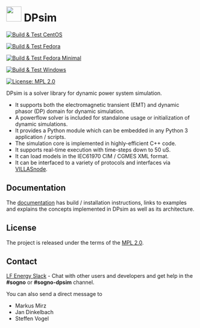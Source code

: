 # <img src="docs/images/dpsim.png" width=40 /> DPsim

[![Build & Test CentOS](https://github.com/sogno-platform/dpsim/actions/workflows/build_test_linux_centos.yaml/badge.svg)](https://github.com/sogno-platform/dpsim/actions/workflows/build_test_linux_centos.yaml)

[![Build & Test Fedora](https://github.com/sogno-platform/dpsim/actions/workflows/build_test_linux_fedora.yaml/badge.svg)](https://github.com/sogno-platform/dpsim/actions/workflows/build_test_linux_fedora.yaml)

[![Build & Test Fedora Minimal](https://github.com/sogno-platform/dpsim/actions/workflows/build_test_linux_fedora_minimal.yaml/badge.svg)](https://github.com/sogno-platform/dpsim/actions/workflows/build_test_linux_fedora_minimal.yaml)

[![Build & Test Windows](https://github.com/sogno-platform/dpsim/actions/workflows/build_test_windows.yaml/badge.svg)](https://github.com/sogno-platform/dpsim/actions/workflows/build_test_windows.yaml)

[![License: MPL 2.0](https://img.shields.io/badge/License-MPL%202.0-brightgreen.svg)](https://opensource.org/licenses/MPL-2.0)

DPsim is a solver library for dynamic power system simulation.

- It supports both the electromagnetic transient (EMT) and dynamic phasor (DP) domain for dynamic simulation.
- A powerflow solver is included for standalone usage or initialization of dynamic simulations.
- It provides a Python module which can be embedded in any Python 3 application / scripts.
- The simulation core is implemented in highly-efficient C++ code.
- It supports real-time execution with time-steps down to 50 uS.
- It can load models in the IEC61970 CIM / CGMES XML format.
- It can be interfaced to a variety of protocols and interfaces via [VILLASnode](https://fein-aachen.org/projects/villas-node/).

## Documentation

The [documentation](https://dpsim.fein-aachen.org/) has build / installation instructions, links to examples and explains the concepts implemented in DPsim as well as its architecture.

## License

The project is released under the terms of the [MPL 2.0](https://mozilla.org/MPL/2.0/).

## Contact

[LF Energy Slack](https://slack.lfenergy.org/) - Chat with other users and developers and get help in the **#sogno** or **#sogno-dpsim** channel.

You can also send a direct message to
- Markus Mirz
- Jan Dinkelbach
- Steffen Vogel
